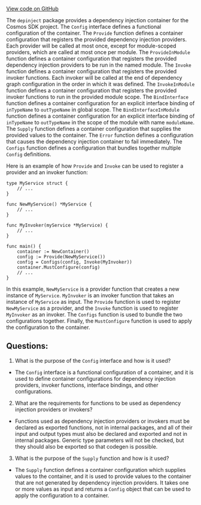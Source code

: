 [View code on GitHub](https://github.com/cosmos/cosmos-sdk/blob/main/depinject/config.go)

The `depinject` package provides a dependency injection container for the Cosmos SDK project. The `Config` interface defines a functional configuration of the container. The `Provide` function defines a container configuration that registers the provided dependency injection providers. Each provider will be called at most once, except for module-scoped providers, which are called at most once per module. The `ProvideInModule` function defines a container configuration that registers the provided dependency injection providers to be run in the named module. The `Invoke` function defines a container configuration that registers the provided invoker functions. Each invoker will be called at the end of dependency graph configuration in the order in which it was defined. The `InvokeInModule` function defines a container configuration that registers the provided invoker functions to run in the provided module scope. The `BindInterface` function defines a container configuration for an explicit interface binding of `inTypeName` to `outTypeName` in global scope. The `BindInterfaceInModule` function defines a container configuration for an explicit interface binding of `inTypeName` to `outTypeName` in the scope of the module with name `moduleName`. The `Supply` function defines a container configuration that supplies the provided values to the container. The `Error` function defines a configuration that causes the dependency injection container to fail immediately. The `Configs` function defines a configuration that bundles together multiple `Config` definitions. 

Here is an example of how `Provide` and `Invoke` can be used to register a provider and an invoker function:

```
type MyService struct {
    // ...
}

func NewMyService() *MyService {
    // ...
}

func MyInvoker(myService *MyService) {
    // ...
}

func main() {
    container := NewContainer()
    config := Provide(NewMyService())
    config = Configs(config, Invoke(MyInvoker))
    container.MustConfigure(config)
    // ...
}
```

In this example, `NewMyService` is a provider function that creates a new instance of `MyService`. `MyInvoker` is an invoker function that takes an instance of `MyService` as input. The `Provide` function is used to register `NewMyService` as a provider, and the `Invoke` function is used to register `MyInvoker` as an invoker. The `Configs` function is used to bundle the two configurations together. Finally, the `MustConfigure` function is used to apply the configuration to the container.
## Questions: 
 1. What is the purpose of the `Config` interface and how is it used?
- The `Config` interface is a functional configuration of a container, and it is used to define container configurations for dependency injection providers, invoker functions, interface bindings, and other configurations.

2. What are the requirements for functions to be used as dependency injection providers or invokers?
- Functions used as dependency injection providers or invokers must be declared as exported functions, not in internal packages, and all of their input and output types must also be declared and exported and not in internal packages. Generic type parameters will not be checked, but they should also be exported so that codegen is possible.

3. What is the purpose of the `Supply` function and how is it used?
- The `Supply` function defines a container configuration which supplies values to the container, and it is used to provide values to the container that are not generated by dependency injection providers. It takes one or more values as input and returns a `Config` object that can be used to apply the configuration to a container.